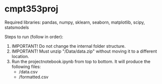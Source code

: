 # cmpt353proj

Required libraries: pandas, numpy, sklearn, seaborn, matplotlib, scipy, statsmodels

Steps to run (follow in order):
1. IMPORTANT! Do not change the internal folder structure.
2. IMPORTANT! Must unzip "/Data/data.zip" without moving it to a different location.
3. Run the projectnotebook.ipynb from top to bottom. 
   It will produce the following files:
    - /data.csv
    - /formatted.csv

